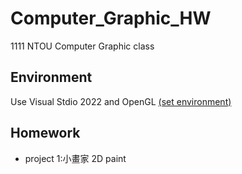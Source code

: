 # Computer_Graphic_HW

1111 NTOU Computer Graphic class <br>

## Environment

Use Visual Stdio 2022 and OpenGL [(set environment)](https://juejin.cn/post/7030405762161573896)

## Homework

- project 1:小畫家 2D paint
